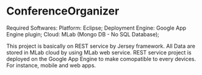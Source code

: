 # ConferenceOrganizer

Required Softwares:
Platform:          Eclipse;
Deployment Engine: Google App Engine plugin;
Cloud:             MLab (Mongo DB - No SQL Database);

This project is basically on REST service by Jersey framework. 
All Data are stored in MLab cloud by using MLab web service.
REST service project is deployed on the Google App Engine to make comopatible to every devices. For instance, mobile and web apps. 
